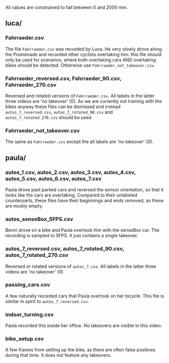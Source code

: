 All values are constrained to fall between 0 and 2000 mm.

## luca/
### Fahrraeder.csv
The file `Fahrraeder.csv` was recorded by Luca. He very slowly drove along the Promenade and recorded other cyclists overtaking him. this file should only be used for scenarios, where both overtaking cars AND overtaking bikes should be detected. Otherwise use `Fahrraeder_not_takeover.csv`.

### Fahrraeder_reversed.csv, Fahrraeder_90.csv, Fahrraeder_270.csv
Reversed and rotated versions of `Fahrraeder.csv`. All labels in the latter three videos are 'no takeover' (0). As we are currently not training with the bikes anyway these files can be dismissed and instead `autos_7_reversed.csv`, `autos_7_rotated_90.csv` and `autos_7_rotated_270.csv` should be used.

### Fahrraeder_not_takeover.csv
The same as `Fahrraeder.csv` except the all labels are 'no takeover' (0).

## paula/
### autos_1.csv, autos_2.csv, autos_3.csv, autos_4.csv, autos_5.csv, autos_6.csv, autos_7.csv
Paula drove past parked cars and reversed the sensor orientation, so that it looks like the cars are overtaking. Compared to their unlabeled counterparts, these files have their beginnings and ends removed, as these are mostly empty.

### autos_senseBox_5FPS.csv
Benni drove on a bike and Paula overtook him with the senseBox car. The recording is sampled to 5FPS. It just contains a single takeover.

### autos_7_reversed.csv, autos_7_rotated_90.csv, autos_7_rotated_270.csv
Reversed or rotated versions of `autos_7.csv`. All labels in the latter three videos are 'no takeover' (0).

### passing_cars.csv
A few naturally recorded cars that Paula overtook on her bicycle. This file is similar in spirit to `autos_7_reversed.csv`.

### indoor_turning.csv
Paula recorded this inside her office. No takeovers are visible in this video.

### bike_setup.csv
A few frames from setting up the bike, as there are often false positives during that time. It does not feature any takeovers.
